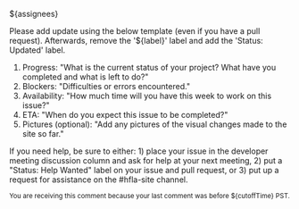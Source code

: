 ${assignees}

Please add update using the below template (even if you have a pull request). Afterwards, remove the '${label}' label and add the 'Status: Updated' label.
1. Progress: "What is the current status of your project? What have you completed and what is left to do?"
2. Blockers: "Difficulties or errors encountered."
3. Availability: "How much time will you have this week to work on this issue?"
4. ETA: "When do you expect this issue to be completed?"
5. Pictures (optional): "Add any pictures of the visual changes made to the site so far."

If you need help, be sure to either: 1) place your issue in the developer meeting discussion column and ask for help at your next meeting, 2) put a "Status: Help Wanted" label on your issue and pull request, or 3) put up a request for assistance on the #hfla-site channel.

<sub>You are receiving this comment because your last comment was before ${cutoffTime} PST.</sub>
